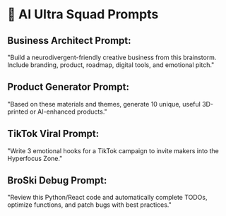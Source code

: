# 🤖 AI Ultra Squad Prompts

## Business Architect Prompt:
"Build a neurodivergent-friendly creative business from this brainstorm. Include branding, product, roadmap, digital tools, and emotional pitch."

## Product Generator Prompt:
"Based on these materials and themes, generate 10 unique, useful 3D-printed or AI-enhanced products."

## TikTok Viral Prompt:
"Write 3 emotional hooks for a TikTok campaign to invite makers into the Hyperfocus Zone."

## BroSki Debug Prompt:
"Review this Python/React code and automatically complete TODOs, optimize functions, and patch bugs with best practices."
